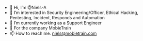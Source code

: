 - 👋 Hi, I’m @Niels-A
- 👀 I’m interested in Security Engineering/Officer, Ethical Hacking, Pentesting, Incident, Responds and Automation
- 🌱 I’m currently working as a Support Engineer
- 💞️ For the company MobieTrain
- 📫 How to reach me. niels@mobietrain.com


